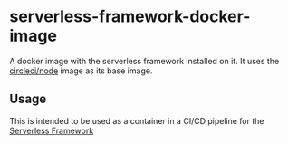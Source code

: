 # serverless-framework-docker-image

A docker image with the serverless framework installed on it. It uses the [circleci/node](https://hub.docker.com/r/circleci/node) image as its base image.

## Usage

This is intended to be used as a container in a CI/CD pipeline for the [Serverless Framework](https://www.serverless.com/)
